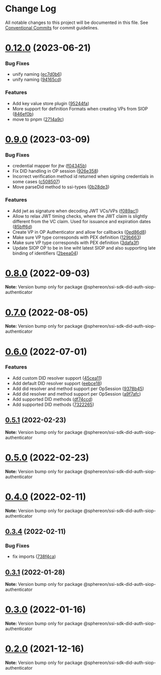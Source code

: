 # Change Log

All notable changes to this project will be documented in this file.
See [Conventional Commits](https://conventionalcommits.org) for commit guidelines.

# [0.12.0](https://github.com/Sphereon-Opensource/SSI-SDK/compare/v0.11.0...v0.12.0) (2023-06-21)

### Bug Fixes

- unify naming ([ec7d0b6](https://github.com/Sphereon-Opensource/SSI-SDK/commit/ec7d0b6ced54a792ede23937c7043e53d7121e42))
- unify naming ([94165cd](https://github.com/Sphereon-Opensource/SSI-SDK/commit/94165cdb8d1cf14f866de7fc5fe2c518a97b1986))

### Features

- Add key value store plugin ([95244fa](https://github.com/Sphereon-Opensource/SSI-SDK/commit/95244fa9f6c79d47660f1afee39c2c9db50f0e27))
- More support for definition Formats when creating VPs from SIOP ([846ef0b](https://github.com/Sphereon-Opensource/SSI-SDK/commit/846ef0b359c4ec5755d9385c5f1c6db1fb14b0c1))
- move to pnpm ([2714a9c](https://github.com/Sphereon-Opensource/SSI-SDK/commit/2714a9c786b8591de41310a83aff19f62cf65e77))

# [0.9.0](https://github.com/Sphereon-Opensource/SSI-SDK/compare/v0.8.0...v0.9.0) (2023-03-09)

### Bug Fixes

- credential mapper for jtw ([f04345b](https://github.com/Sphereon-Opensource/SSI-SDK/commit/f04345b97ff9a78a3dff096599f0b675b3239a3e))
- Fix DID handling in OP session ([926e358](https://github.com/Sphereon-Opensource/SSI-SDK/commit/926e358ef3eadf19fc3c8f7c9940fe6322c5ff85))
- Incorrect verification method id returned when signing credentials in some cases ([c508507](https://github.com/Sphereon-Opensource/SSI-SDK/commit/c508507ddd2e35fcb377a79bad3c82d695b3d93d))
- Move parseDid method to ssi-types ([0b28de3](https://github.com/Sphereon-Opensource/SSI-SDK/commit/0b28de3de21afd0a224d3d174103e072162231ed))

### Features

- Add jwt as signature when decoding JWT VCs/VPs ([f089ac1](https://github.com/Sphereon-Opensource/SSI-SDK/commit/f089ac18dc470f0b8c581b49e70e7eba64d72bc3))
- Allow to relax JWT timing checks, where the JWT claim is slightly different from the VC claim. Used for issuance and expiration dates ([85bff6d](https://github.com/Sphereon-Opensource/SSI-SDK/commit/85bff6da21dea5d8f636ea1f55b41be00b18b002))
- Create VP in OP Authenticator and allow for callbacks ([0ed86d8](https://github.com/Sphereon-Opensource/SSI-SDK/commit/0ed86d8d2b655a718d7c8cf1a946e0150bf877ce))
- Make sure VP type corresponds with PEX definition ([129b663](https://github.com/Sphereon-Opensource/SSI-SDK/commit/129b66383752e05ab3067e459bff591a07aac690))
- Make sure VP type corresponds with PEX definition ([3dafa3f](https://github.com/Sphereon-Opensource/SSI-SDK/commit/3dafa3ff4c794d13eff3e2e0b6a85675667db089))
- Update SIOP OP to be in line wiht latest SIOP and also supporting late binding of identifiers ([2beea04](https://github.com/Sphereon-Opensource/SSI-SDK/commit/2beea04a6604d82b12ecbc11e68a9f41775c22ed))

# [0.8.0](https://github.com/Sphereon-Opensource/SSI-SDK/compare/v0.7.0...v0.8.0) (2022-09-03)

**Note:** Version bump only for package @sphereon/ssi-sdk-did-auth-siop-authenticator

# [0.7.0](https://github.com/Sphereon-Opensource/SSI-SDK/compare/v0.6.0...v0.7.0) (2022-08-05)

**Note:** Version bump only for package @sphereon/ssi-sdk-did-auth-siop-authenticator

# [0.6.0](https://github.com/Sphereon-Opensource/SSI-SDK/compare/v0.5.1...v0.6.0) (2022-07-01)

### Features

- Add custom DID resolver support ([45cea11](https://github.com/Sphereon-Opensource/SSI-SDK/commit/45cea1182693b698611b062a9d664ad92e8dcd6a))
- Add default DID resolver support ([eebce18](https://github.com/Sphereon-Opensource/SSI-SDK/commit/eebce18bf9cc9d28a8bcdd6886100b7a8921bb2f))
- Add did resolver and method support per OpSession ([9378b45](https://github.com/Sphereon-Opensource/SSI-SDK/commit/9378b451d4907c8d5385f464b27f858547409bb4))
- Add did resolver and method support per OpSession ([a9f7afc](https://github.com/Sphereon-Opensource/SSI-SDK/commit/a9f7afc386189ca4851ce967f5abf7db812d1003))
- Add supported DID methods ([df74ccd](https://github.com/Sphereon-Opensource/SSI-SDK/commit/df74ccddcab06a032ca47a033a46bd0268826f72))
- Add supported DID methods ([7322265](https://github.com/Sphereon-Opensource/SSI-SDK/commit/732226544503c2bcc32bf4400da82e9154361abb))

## [0.5.1](https://github.com/Sphereon-Opensource/SSI-SDK/compare/v0.5.0...v0.5.1) (2022-02-23)

**Note:** Version bump only for package @sphereon/ssi-sdk-did-auth-siop-authenticator

# [0.5.0](https://github.com/Sphereon-Opensource/SSI-SDK/compare/v0.4.0...v0.5.0) (2022-02-23)

**Note:** Version bump only for package @sphereon/ssi-sdk-did-auth-siop-authenticator

# [0.4.0](https://github.com/Sphereon-Opensource/SSI-SDK/compare/v0.3.4...v0.4.0) (2022-02-11)

**Note:** Version bump only for package @sphereon/ssi-sdk-did-auth-siop-authenticator

## [0.3.4](https://github.com/Sphereon-Opensource/SSI-SDK/compare/v0.3.3...v0.3.4) (2022-02-11)

### Bug Fixes

- fix imports ([738f4ca](https://github.com/Sphereon-Opensource/SSI-SDK/commit/738f4cafdf75c9d4831a3c31de1c0d5aff1d7285))

## [0.3.1](https://github.com/Sphereon-Opensource/SSI-SDK/compare/v0.3.0...v0.3.1) (2022-01-28)

**Note:** Version bump only for package @sphereon/ssi-sdk-did-auth-siop-authenticator

# [0.3.0](https://github.com/Sphereon-Opensource/SSI-SDK/compare/v0.2.0...v0.3.0) (2022-01-16)

**Note:** Version bump only for package @sphereon/ssi-sdk-did-auth-siop-authenticator

# [0.2.0](https://github.com/Sphereon-Opensource/SSI-SDK/compare/v0.1.0...v0.2.0) (2021-12-16)

**Note:** Version bump only for package @sphereon/ssi-sdk-did-auth-siop-authenticator
